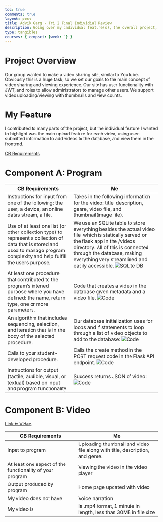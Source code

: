 ```yaml
---
toc: true
comments: true
layout: post
title: Advik Garg - Tri 2 Final Individial Review
description: Going over my individual feature(s), the overall project, and College Board requirements.
type: tangibles
courses: { compsci: {week: 1} }
---
```


# Project Overview
Our group wanted to make a video sharing site, similar to YouTube. Obviously this is a huge task, so we set our goals to the main concept of video sharing and viewing experience. Our site has user functionality with JWT, and roles to allow administrators to manage other users. We support video uploading/viewing with thumbnails and view counts.

# My Feature
I contributed to many parts of the project, but the individual feature I wanted to highlight was the main upload feature for each video, using user-submitted information to add videos to the database, and view them in the frontend.

[CB Requirements](https://apcentral.collegeboard.org/media/pdf/ap-csp-student-task-directions.pdf)

# Component A: Program

| CB Requirements | Me |
|-----------------|----|
| Instructions for input from one of the following: the user, a device, an online datas stream, a file. | Takes in the following information for the video: title, description, genre, video file, and thumbnail(image file). |
| Use of at least one list (or other collection type) to represent a collection of data that is stored and used to manage program complexity and help fulfill the users purpose. | We use an SQLite table to store everything besides the actual video file, which is statically served on the flask app in the /videos directory. All of this is connected through the database, making everything very streamlined and easily accessible. ![SQLite DB](https://i.ibb.co/wKbn37j/image.png) |
| At least one procedure that contributed to the program’s intened purpose where you have defined: the name, return type, one or more parameters. | Code that creates a video in the database given metadata and a video file. ![Code](https://i.ibb.co/wwN90Jm/image.png) |
| An algorithm that includes sequencing, selection, and iteration that is in the body of the selected procedure. | Our database initialization uses for loops and if statements to loop through a list of video objects to add to the database: ![Code](https://i.ibb.co/ypVMcyF/image.png) |
| Calls to your student-developed procedure. | Calls the create method in the POST request code in the Flask API endpoint. ![Code](https://i.ibb.co/F0bVnXH/image.png) |
| Instructions for output (tactile, audible, visual, or textual) based on input and program functionality | Success returns JSON of video: ![Code](https://i.ibb.co/yWNkfJw/image.png) |

# Component B: Video

[Link to Video](https://drive.google.com/file/d/1zlfNynV7jhEseaNGTBBQtMx_gxLN4kmW/view?usp=sharing)

| CB Requirements | Me |
|-----------------|----|
| Input to program | Uploading thumbnail and video file along with title, description, and genre. |
| At least one aspect of the functionality of your program | Viewing the video in the video player |
| Output produced by program | Home page updated with video |
| My video does not have | Voice narration |
| My video is | In .mp4 format, 1 minute in length, less than 30MB in file size |
